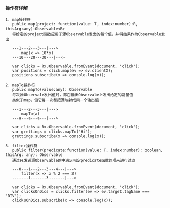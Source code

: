 #### 操作符详解
>>>
    1. map操作符
       public map(project: function(value: T, index:number):R, thisArg:any):Observable<R>
       将给定的project函数应用于源Observable发出的每个值，并将结果作为Observable发出

       ---1---2---3---|--->
           map(x => 10*x)
       ---10---20---30---|--->

       var clicks = Rx.Observable.fromEvent(document, 'click');
       var positions = click.map(ev => ev.clientX);
       positions.subscribe(x => console.log(x));

    2. mapTo操作符
       public mapTo(value:any): Observable
       每次源Observale发出值时，都在输出Observale上发出给定的常量值
       类似于map，但它每一次都把源映射成同一个输出值

       ---1---2---3---|--->
           mapTo(a)
       ---a---a---a---|--->

       var clicks = Rx.Observable.fromEvent(document, 'click');
       var grettings = clicks.mapTo('Hi');
       grettings.subscribe(x => console.log(x));

    3. filter操作符
       public filter(predicate:function(value: T, index:number): boolean, thisArg: any): Observable
       通过只发送源Observable的中满足指定predicate函数的项来进行过滤

       ---0---1---2---3---4---|--->
           filter(x => x % 2 === 2)
       -------1-------3-------|--->

       var clicks = Rx.Observable.fromEvent(document, 'click');
       var clicksOnDics = clicks.filter(ev => ev.target.tagName === 'DIV');
       clicksOnDics.subscribe(x => console.log(x));
